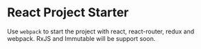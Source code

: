 # React Project Starter
Use `webpack` to start the project with react, react-router, redux and webpack. 
RxJS and Immutable will be support soon.